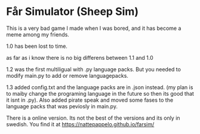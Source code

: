 # Får Simulator (Sheep Sim)
This is a very bad game I made when I was bored, and it has become a meme among my friends.


1.0 has been lost to time.

as far as i know there is no big differens between 1.1 and 1.0

1.2 was the first multiligual with .py language packs. But you needed to modify main.py to add or remove languagepacks.

1.3 added config.txt and the language packs are in .json instead. (my plan is to maiby change the programing language in the future so then its good that it isnt in .py). Also added pirate speak and moved some fases to the language packs that was peviosly in main.py.

There is a online version. Its not the best of the versions and its only in swedish. You find it at https://nattepappelo.github.io/farsim/

